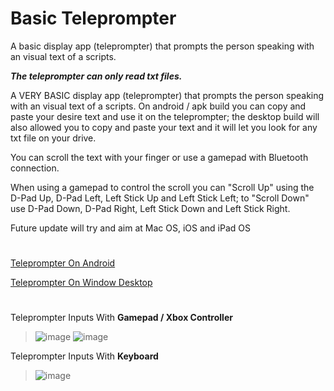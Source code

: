 # Basic Teleprompter
A basic display app (teleprompter) that prompts the person speaking with an visual text of a scripts.

**_The teleprompter can only read txt files._**

A VERY BASIC display app (teleprompter) that prompts the person speaking with an visual text of a scripts.  On android / apk build you can copy and paste your desire text and use it on the teleprompter; the desktop build will also allowed you to copy and paste your text and it will let you look for any txt file on your drive.

You can scroll the text with your finger or use a gamepad with Bluetooth connection.

When using a gamepad to control the scroll you can "Scroll Up" using the D-Pad Up, D-Pad Left, Left Stick Up and Left Stick Left; to "Scroll Down" use D-Pad Down, D-Pad Right, Left Stick Down and Left Stick Right.

Future update will try and aim at Mac OS, iOS and iPad OS
#
<a href="https://drive.google.com/file/d/1QArKxwMoXhTNaE2wRF4n4MPIyasDRBE_/view?usp=sharing">Teleprompter On Android</a>

<a href="https://drive.google.com/file/d/1VpOhicoD79w1l5iti4SIxAODpD92ubvL/view?usp=sharing">Teleprompter On Window Desktop</a>
# 
Teleprompter Inputs With **Gamepad / Xbox Controller**
> ![image](https://drive.google.com/uc?export=view&id=1Om87ZWPLTH2makZdVl1jwLJcXrFrrOIt)
> ![image](https://drive.google.com/uc?export=view&id=1zM76OO3O3USJPKH9Px83AliYAKY8OBNH)

Teleprompter Inputs With **Keyboard**
> ![image](https://drive.google.com/uc?export=view&id=1r8aGfmCjtYWe-rUhpul5pkj4eaB9isUL)
